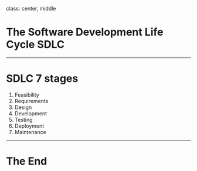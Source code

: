 class: center, middle

# The Software Development Life Cycle SDLC

---

# SDLC 7 stages

1. Feasibility
1. Requirements
1. Design
1. Development
1. Testing
1. Deployment
1. Maintenance

---

# The End